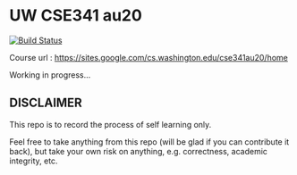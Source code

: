 # UW CSE341 au20

[![Build Status](https://travis-ci.org/Wizmann/UW-CSE341-au20.svg?branch=master)](https://travis-ci.org/Wizmann/UW-CSE341-au20)

Course url : https://sites.google.com/cs.washington.edu/cse341au20/home

Working in progress...

## DISCLAIMER

This repo is to record the process of self learning only.

Feel free to take anything from this repo (will be glad if you can contribute it back), but take your own risk on anything, e.g. correctness, academic integrity, etc.
